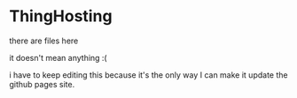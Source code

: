 # ThingHosting
there are files here

it doesn't mean anything :(

i have to keep editing this because it's the only way I can make it update the github pages site.

